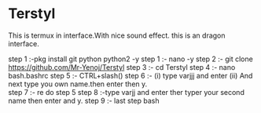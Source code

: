 # Terstyl
This is termux in interface.With nice sound effect.
this is an dragon interface.




step 1 :-pkg install git python python2 -y
step 1 :- nano -y
step 2 :- git clone https://github.com/Mr-Yenoj/Terstyl
step 3 :- cd Terstyl
step 4 :- nano bash.bashrc
step 5 :- CTRL+slash(\)
step 6 :- (i) type varjjj and enter
          (ii) And next type you own name.then enter then y.          
step 7 :- re do step 5
step 8 :-type varjj and enter ther typer your second name then enter and y. 
step 9 :- last step bash 
